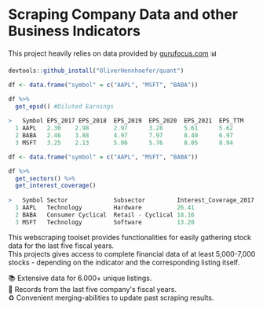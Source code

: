 # Scraping Company Data and other Business Indicators

This project heavily relies on data provided by [gurufocus.com](https://www.gurufocus.com/new_index/) 📊 <br>

```r
devtools::github_install("OliverHennhoefer/quant")
```

```r
df <- data.frame("symbol" = c("AAPL", "MSFT", "BABA"))

df %>%
  get_epsd() #Diluted Earnings
  
>   Symbol EPS_2017 EPS_2018  EPS_2019  EPS_2020  EPS_2021  EPS_TTM
  1 AAPL   2.30    2.98       2.97      3.28      5.61      5.62
  2 BABA   2.46    3.88       4.97      7.97      8.40      6.97
  3 MSFT   3.25    2.13       5.06      5.76      8.05      8.94
```

```r
df <- data.frame("symbol" = c("AAPL", "MSFT", "BABA"))

df %>%
  get_sectors() %>%
  get_interest_coverage()
  
>   Symbol Sector             Subsector         Interest_Coverage_2017 ... Interest_Coverage_2021  Interest_Coverage_TTM  
  1 AAPL   Technology         Hardware          26.41                  ... 41.19                   35.40
  2 BABA   Consumer Cyclical  Retail - Cyclical 18.16                  ... 20.04                   1.18                                    
  3 MSFT   Technology         Software          13.20                  ... 29.80                   37.55
```

This webscraping toolset provides functionalities for easily gathering stock data for the last five fiscal years. <br>
This projects gives access to complete financial data of at least 5,000-7,000 stocks - depending on the indicator and the corresponding listing itself.

📚 Extensive data for 6.000+ unique listings. <br>
📅 Records from the last five company's fiscal years. <br>
♻️ Convenient merging-abilities to update past scraping results. <br>
